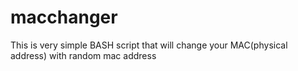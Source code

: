 # macchanger

This is very simple BASH script that will change your MAC(physical address) with random mac address 
